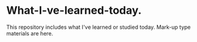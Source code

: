# What-I-ve-learned-today.
This repository includes what I've learned or studied today. Mark-up type materials are here.
